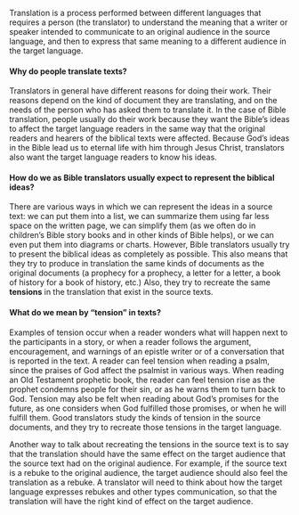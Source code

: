 
Translation is a process performed between different languages that requires a person (the translator) to understand the meaning that a writer or speaker intended to communicate to an original audience in the source language, and then to express that same meaning to a different audience in the target language.

#### Why do people translate texts?

Translators in general have different reasons for doing their work. Their reasons depend on the kind of document they are translating, and on the needs of the person who has asked them to translate it. In the case of Bible translation, people usually do their work because they want the Bible’s ideas to affect the target language readers in the same way that the original readers and hearers of the biblical texts were affected. Because God’s ideas in the Bible lead us to eternal life with him through Jesus Christ, translators also want the target language readers to know his ideas.

#### How do we as Bible translators usually expect to represent the biblical ideas?

There are various ways in which we can represent the ideas in a source text: we can put them into a list, we can summarize them using far less space on the written page, we can simplify them (as we often do in children’s Bible story books and in other kinds of Bible helps), or we can even put them into diagrams or charts. However, Bible translators usually try to present the biblical ideas as completely as possible. This also means that they try to produce in translation the same kinds of documents as the original documents (a prophecy for a prophecy, a letter for a letter, a book of history for a book of history, etc.) Also, they try to recreate the same **tensions** in the translation that exist in the source texts.

#### What do we mean by “tension” in texts?

Examples of tension occur when a reader wonders what will happen next to the participants in a story, or when a reader follows the argument, encouragement, and warnings of an epistle writer or of a conversation that is reported in the text. A reader can feel tension when reading a psalm, since the praises of God affect the psalmist in various ways. When reading an Old Testament prophetic book, the reader can feel tension rise as the prophet condemns people for their sin, or as he warns them to turn back to God. Tension may also be felt when reading about God’s promises for the future, as one considers when God fulfilled those promises, or when he will fulfill them. Good translators study the kinds of tension in the source documents, and they try to recreate those tensions in the target language.

Another way to talk about recreating the tensions in the source text is to say that the translation should have the same effect on the target audience that the source text had on the original audience. For example, if the source text is a rebuke to the original audience, the target audience should also feel the translation as a rebuke. A translator will need to think about how the target language expresses rebukes and other types communication, so that the translation will have the right kind of effect on the target audience.